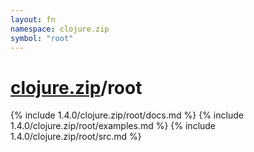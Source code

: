 ```yaml
---
layout: fn
namespace: clojure.zip
symbol: "root"
---
```


# [clojure.zip](../)/root

{% include 1.4.0/clojure.zip/root/docs.md %}
{% include 1.4.0/clojure.zip/root/examples.md %}
{% include 1.4.0/clojure.zip/root/src.md %}

